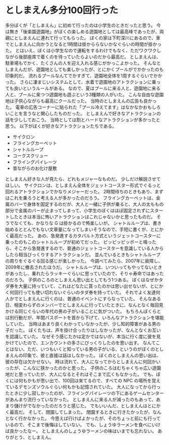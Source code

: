 # としまえん多分100回行った

多分ぼくが「としまえん」に初めて行ったのは小学生のときだったと思う。
今は無き「後楽園遊園地」がぼくの楽しめる遊園地としては最高峰であったが、両親にとしまえんに連れて行ってもらった。
ぼくの家は下町深川にあるので、車でとしまえんに向かうとなると1時間は掛かららないかなぐらいの時間が掛かった。
とはいえ、ぼくは小学生なので運転をするわけでもなく、ただワクワクしながら後部座席で着くのを待っていたらよいのだから最高だ。
としまえんは、駐車場もでかく、たくさんの人を迎え入れる感じがかっこよかった。
そんなとしまえんだが、遊園地としても楽しかったが、とにかくプールがでかかったのも印象的だ。
流れるプールなんてでかすぎて、遊園地全体を1周するぐらいでかかった。
さらに凄まじいシステムとして、水着で遊園地のアトラクションに乗っても良いというルールがある。
なので、夏はプールに来る人と、遊園地に来る人と、プールに来つつ遊園地も遊ぶという3種類の人がいた。
こんな自由な遊園地は子供心ながらも最高にクールだった。
当時のとしまえんの広告も良かった。
電車の広告コーナーに貼られた「プール冷えてます」はなかなかおもしろいことを言うなと関心したものだった。
としまえんで好きなアトラクションの話を少ししておこう。
当時としては割とハードなアトラクションが多かったと思う。
以下がぼくが好きなアトラクションたちである。

- サイクロン
- フライングカーペット
- シャトルループ
- コークスクリュー
- フライングパイレーツ
- 昔ながらのお化け屋敷

としまえん好きな人が見たら、どれもメジャーなものだ。
少しだけ解説させてほしい。
サイクロンは、としまえん全体をジェットコースター形式でぐるっと回れるアトラクションでかなりメジャーだった。
2時間待ちのときもあり、まずはこれを乗ろうと考える人が多かったのだろう。
フライングカーペットは、金属のバーで身体を固定するのだが、大人と一緒に子供が乗ると、大人の太ももの部分で金属のバーが止まってしまって、小学生のぼくはほぼ固定されずにスタートしたときは本当に怖いアトラクションはこれじゃないかと思ったものだ。
そうでなくても、かなりな G は掛かるので怖楽しいが。
シャトルループは、書き始めるととんでもない文章量になってしまいそうなので、手短に書くが、とにかく最高だった。
あの、急発進するカタパルト方式というジェットコースターに乗ったのもこのシャトルループが初めてだった。
ピッピッピッポーと鳴ったら、そこから急発進するので、普通のジェットコースターを意識している人からしたら相当びっくりするアトラクションだ。
並んでいるときもシャトルループの周りをぐるぐる回る感じが楽しかった。
今調べてみたら、2007年に故障し、2009年に撤去されたほうだ。
シャトルループは、いついってもやってないときがあったし、乗れたらラッキーぐらいに思っていたので、そりゃ寿命ではあったのだろう。
子供のころのとしまえん思い出としてもう1つある。
ぼくはなぜかタダ券を大量に持っていて、これはどなたに貰ったのかは思い出せないが、とにかく何回行っても使い切れないぐらいのタダ券を持っていた。
それでよく友達何人かでとしまえんに行くのは、普通のイベントにすらなっていた。
そんなある日、相変わらずのメンバーでとしまえんに行っていたときに、なんとなく毎回見かける同じぐらいの年代の男の子がいることに気がついた。
もちろんぼくらとは別行動だが、年間パスポートを首から下げて、いろんなアトラクションを堪能していた。
当時はあまり良くわかっていなかったが、少し知的障害がある男の子だった。
ぼくたちは、声を掛け合ったりはしなかったが、なんとなくお互いを認識していた。
なぜそう感じたかは定かではないが、本当に行く度に彼を見かけていたので、エンカウントの多さにびっくりしたのを思い出す。
なんてことはない、ただ、いつもいくと知っている男の子がいる、というのがぼくのとしまえんの印象で、彼と直接は話はしなかった。
ぼくのとしまえんの思い出は、彼の存在は欠かせない。
時は流れて、大人になってからとしまえんに何回かいったが、こんなに狭かったのかと思った。
子供のころはむちゃくちゃ広い遊園地だと思っていたが、大人になるとそれはそこまで広くもなかった。
でも、ぼくには何もかもが思い出で、100回は来てるので、すべての NPC の場所を覚えているデモンズソウルぐらい何もかも記憶されていた。
大人になってから行ったときに少し寂しかったのが、フライングパイレーツの下にあるゲームセンターがあんまり流行っていなかった。
としまえんに来る人が減ったのもあって、あまり儲けがでなかったのだろうと感じた。
でもいいんだ、としまえんはとにかく最高だ。
そして、閉園してしまった。
閉園するときに行きたかったが、なんとなく行かなかった。
今思えば行けばよかったが、そのちょっと前にも行っているので、そこまで後悔はしていない。
でも、しょうゆラーメンを食べにいけば良かったなー。
としまえんのしょうゆラーメンの味はいまでも忘れない。
ありがとう、としまえん。